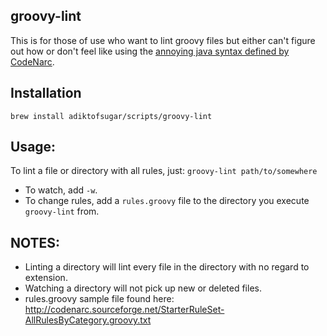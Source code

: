 groovy-lint
---

This is for those of use who want to lint groovy files but either can't figure out how or don't feel like using the [annoying java syntax defined by CodeNarc](http://codenarc.sourceforge.net/codenarc-command-line.html).

Installation
---
`brew install adiktofsugar/scripts/groovy-lint`

Usage:
---

To lint a file or directory with all rules, just:
`groovy-lint path/to/somewhere`

- To watch, add `-w`.
- To change rules, add a `rules.groovy` file to the directory you execute `groovy-lint` from.

NOTES:
---
- Linting a directory will lint every file in the directory with no regard to extension.
- Watching a directory will not pick up new or deleted files.
- rules.groovy sample file found here: http://codenarc.sourceforge.net/StarterRuleSet-AllRulesByCategory.groovy.txt
